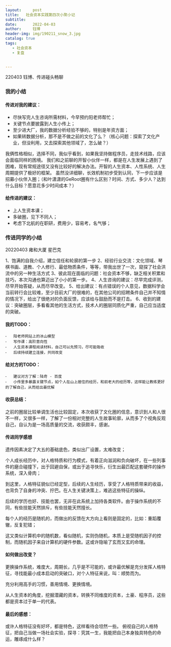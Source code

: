```yaml
---
layout:     post
title:   社会资本实践第四次小聚小记
subtitle: 
date:       2022-04-03
author:     钰博
header-img: img/190211_snow_3.jpg
catalog: true
tags:
   - 社会资本
   - 复盘
   

---
```


220403 钰博、传进碰头畅聊

### 我的小结
#### 传进对我的建议：

- 尽快写完人生咨询所需材料，今早预约阳老师帮忙；
- 关键节点要披露到人生小传上；
- 至少进大厂，我的数据分析经验不够的，特别是年资方面；
- 如果转数据分析，那不是不做之前的文化了么？（核心问题：探索了文化产业，但没利用，又去探索其他领域了，怎么破？）

我俩性格相似，选择不同，我似乎看到，如果我坚持做程序员，走技术线路，应该会面临同样的困境。
我们和之前聊的开智小伙伴一样，都是在人生发展上遇到了困难，现有常规途径又没有比较好的解决办法。开智的人生资本、人性系统、人生周期提供了极好的框架。
虽然没详细聊，长效机制初步受到认同，下一步应该是招募小伙伴入圈；（和叶潇潇的GeRoot圈有什么区别？时间、方式、多少人？达到什么目标？愿意花多少时间成本？）

#### 给传进的建议：

- 上人生资本课；
- 多破圈，见下不同人；
- 考虑下北航的在职研，费用少，容易考，名气够；

### 传进同学的小结
20220403 雍和大厦 星巴克

1、饱满的自我介绍，建立信任和轮廓的第一步
2、经验行业交流：文化领域、琴棋书画、道教、个人修行、最低物质条件，等等，带我出世了一次，窥探了社会洪流中的另一种生活方式
3、彼此现在面临的问题：社会资本不够，缺乏相关积累和技巧，本次沟通也算迈出了小小的第一步。
4、人生咨询的建议：尽早完成评测，尽早开始答疑，从而尽早改变。
5、给出建议：有点错误的个人意见，数据科学会当前转行会比较难，至少目前大厂的很难的，在其他公司的招聘条件自己并不知情的情况下，给出了很绝对的负面反馈，应该给与鼓励而不是打击。
6、收到的建议：突破圈层，多看看其他的生活方式，技术人的圈层同质化严重，自己应当适度的突破。

#### 我的TODO：
	⁃	阳老师网站上的冰山模型
	⁃	写作课：高阶意向性
	⁃	人生资本课程阅读材料，自己可以先预习，尽可能吸收
	⁃	后续持续建立连接，共同改变

#### 给对方的TODO：
	⁃	建议对方了解：陆奇 - 百度
	⁃	小传里多暴露关键节点，如个人在山上居住的经历，和前老大的经历等，这样能让教练更好的了解自己，从而给出最优解

#### 收获总结：
之前的圈层比较单调生活也比较固定，本次收获了文化圈的信息，意识到人和人很不一样，又很多一样，了解了一份相对完整的人生故事轮廓，从而多了个视角反观自己，自认为是一场高质量的交流，收获颇丰，感谢。

#### 传进同学感想
遗传因素决定了大五的基础底色，类似出厂设置，太难改变；

个人成长经历中，对人格特质和行为模式，有着正向滋润和负向破坏，在一些列事件的磨合碰撞下，出于回避自保，或出于追寻快乐，衍生出最匹配这套硬件的操作系统，深入骨肉；

到这里，人格特征貌似已经定型，后续的人生经历，享受了人格特质带来的收益，也背负了自身的冲突、拧巴。在人生关键决策上，难逃这些特征的操纵。

后续的学历也好、技能也罢，无非在此系统上加持各类软件。由于操作系统的不同，有些技能天然排斥，有些技能天然擅长。

每个人的经历是随机的，而做出的反馈在大方向上看则是固定的，比如：重蹈覆辙，反复犯错；

这又类似计算机中的随机数，看似随机，实则伪随机，本质上是受随机因子的控制，而随机因子来自计算机的硬件参数。这或许隐喻了玄而又玄的命理。

#### 如何做出改变？

更换操作系统，难度大，周期长，几乎是不可能的，或许最优解是充分发挥人格特征，寻找能最小成本启动的突破口，对个人特征来说，叫：顺势而为。

充分利用高手的习惯，善用情境、更换情境。

从人生资本的角度，挖掘潜藏的资本，转换不同维度的资本，土豪、程序员，这些都是资本过于单一的代表。

#### 最后的感想：
或许人格特征没有好坏，都是特色，这样看待会坦然一些。
俯视自己的人格特征，把自己当做一场社会实验，探寻：究其一生，我能把自己本身独具特色的命运，雕琢成什么样？